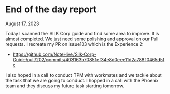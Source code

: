 # End of the day report
August 17, 2023

Today I scanned the SILK Corp guide and find some area to improve. It is almost completed. We just need some polishing and approval on our Pull requests. I recreate my PR on issue103 which is the Experience 2:
* https://github.com/NoteHive/Silk-Corp-Guide/pull/202/commits/403163b70851ef34e8d0eee11d2a788f0465d5fc

I also hoped in a call to conduct TPM with workmates and we tackle about the task that we are going to conduct.
I hopped in a call with the Phoenix team and they discuss my future task starting tomorrow. 
